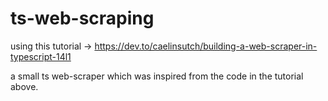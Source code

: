 # ts-web-scraping

using this tutorial -> https://dev.to/caelinsutch/building-a-web-scraper-in-typescript-14l1 

a small ts web-scraper which was inspired from the code in the tutorial above.

